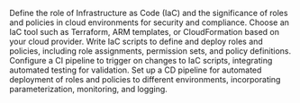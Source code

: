 Define the role of Infrastructure as Code (IaC) and the significance of roles and policies in cloud environments for security and compliance. Choose an IaC tool such as Terraform, ARM templates, or CloudFormation based on your cloud provider. Write IaC scripts to define and deploy roles and policies, including role assignments, permission sets, and policy definitions. Configure a CI pipeline to trigger on changes to IaC scripts, integrating automated testing for validation. Set up a CD pipeline for automated deployment of roles and policies to different environments, incorporating parameterization, monitoring, and logging.
